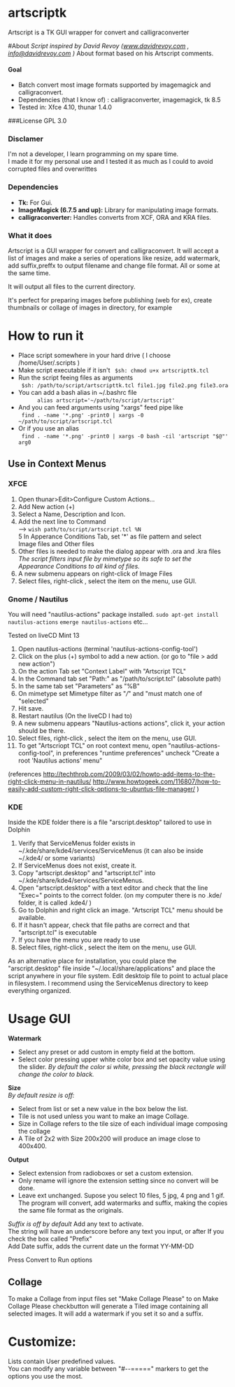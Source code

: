 artscriptk
==========

Artscript is a TK GUI wrapper for convert and calligraconverter

#About
*Script inspired by David Revoy (www.davidrevoy.com , info@davidrevoy.com )*
About format based on his Artscript comments.

#### Goal
- Batch convert most image formats supported by imagemagick and calligraconvert.
- Dependencies (that I know of) : calligraconverter, imagemagick, tk 8.5
- Tested in: Xfce 4.10, thunar 1.4.0

###License
GPL 3.0
### Disclamer

I'm not a developer, I learn programming on my spare time.  
I made it for my personal use and I tested it as much as I could to avoid corrupted files and overwrittes
 

### Dependencies

- **Tk:** For Gui.  
- **ImageMagick (6.7.5 and up):** Library for manipulating image formats.
- **calligraconverter:** Handles converts from XCF, ORA and KRA files.  


### What it does
Artscript is a GUI wrapper for convert and calligraconvert.
It will accept a list of images and make a series of operations like resize, add watermark, add suffix,preffx to output filename and change file format. All or some at the same time.

It will output all files to the current directory.  

It's perfect for preparing images before publishing (web for ex), create thumbnails or collage of images in directory, for example

# How to run it

- Place script somewhere in your hard drive ( I choose /home/User/.scripts )
- Make script executable if it isn't
```  $sh: chmod u+x artscripttk.tcl ```
- Run the script feeing files as arguments  
```	$sh: /path/to/script/artscripttk.tcl file1.jpg file2.png file3.ora```
- You can add a bash alias in ~/.bashrc file  
```      alias artscript='~/path/to/script/artscript'```
- And you can feed arguments using "xargs" feed pipe like  
```	find . -name '*.png' -print0 | xargs -0 ~/path/to/script/artscript.tcl```
- Or if you use an alias  
```	find . -name '*.png' -print0 | xargs -0 bash -cil 'artscript "$@"' arg0```
	
## Use in Context Menus

### XFCE

1. Open thunar>Edit>Configure Custom Actions...  
2. Add New action (+)  
3. Select a Name, Description and Icon.  
4. Add the next line to Command  
     --> ```wish path/to/script/artscript.tcl %N```  
5 In Apperance Conditions Tab, set '*' as file pattern and select  
     Image files and Other files
6. Other files is needed to make the dialog appear with .ora and .kra files  
*The script filters input file by mimetype so its safe to set the Appearance Conditions to all kind of files.*
7. A new submenu appears on right-click of Image Files
8. Select files, right-click , select the item on the menu, use GUI.


### Gnome / Nautilus

You will need "nautilus-actions" package installed.
```sudo apt-get install nautilus-actions```
```emerge nautilus-actions```
etc...

Tested on liveCD Mint 13

1. Open nautilus-actions (terminal 'nautilus-actions-config-tool')
2. Click on the plus (+) symbol to add a new action. (or go to "file > add new action")
3. On the action Tab set "Context Label" with "Artscript TCL"
4. In the Command tab set "Path:" as "/path/to/script.tcl" (absolute path)
5. In the same tab set "Parameters" as "%B"
6. On mimetype set Mimetype filter as "*/*" and "must match one of "selected"
7. Hit save.
8. Restart nautilus (On the liveCD I had to)
8. A new submenu appears "Nautilus-actions actions", click it, your action should be there.
9. Select files, right-click , select the item on the menu, use GUI.
10. To get "Artscriopt TCL" on root context menu, open "nautilus-actions-config-tool", in preferences "runtime preferences" uncheck "Create a root 'Nautilus actions' menu"

(references
http://techthrob.com/2009/03/02/howto-add-items-to-the-right-click-menu-in-nautilus/
http://www.howtogeek.com/116807/how-to-easily-add-custom-right-click-options-to-ubuntus-file-manager/
)


### KDE
Inside the KDE folder there is a file "arscript.desktop" tailored to use in Dolphin

1. Verify that ServiceMenus folder exists in ~/.kde/share/kde4/services/ServiceMenus (it can also be inside ~/.kde4/ or some variants) 
2. If ServiceMenus does not exist, create it.  
3. Copy "artscript.desktop" and "artscript.tcl" into ~/.kde/share/kde4/services/ServiceMenus. 
4. Open "artscript.desktop" with a text editor and check that the line "Exec=" points to the correct folder. (on my computer there is no .kde/ folder, it is called .kde4/ )
5. Go to Dolphin and right click an image. "Artscript TCL" menu should be available.
6. If it hasn't appear, check that file paths are correct and that "artscript.tcl" is executable
7. If you have the menu you are ready to use
8. Select files, right-click , select the item on the menu, use GUI.

As an alternative place for installation, you could place the "arscript.desktop" file inside "~/.local/share/applications" and place the script anywhere in your file system. Edit desktoip file to point to actual place in filesystem. I recommend using the ServiceMenus directory to keep everything organized.


# Usage GUI
**Watermark** 
- Select any preset or add custom in empty field at the bottom.
- Select color pressing upper white color box and set opacity value using the slider. *By default the color si white, pressing the black rectangle will change the color to black.*

**Size**  
*By default resize is off:*
- Select from list or set a new value in the box below the list.
- Tile is not used unless you want to make an image Collage.
- Size in Collage refers to the tile size of each individual image composing the collage
- A Tile of 2x2 with Size 200x200 will produce an image close to 400x400.

**Output**  
- Select extension from radioboxes or set a custom extension.
- Only rename will ignore the extension setting since no convert will be done.
-  Leave ext unchanged. Supose you select 10 files, 5 jpg, 4 png and 1 gif. The program will convert, add watermarks and suffix, making the copies the same file format as the originals.
  
*Suffix is off by default*
Add any text to activate.  
The string will have an underscore before any text you input, or after If you check the box called "Prefix"  
Add Date suffix, adds the current date un the format YY-MM-DD  

Press Convert to Run options

## Collage
To make a Collage from input files set "Make Collage Please" to on
Make Collage Please checkbutton will generate a Tiled image containing all selected images. It will add a watermark if you set it so and a suffix.


# Customize:  
Lists contain User predefined values.  
You can modify any variable between "#--=====" markers to get the options you use the most.  



